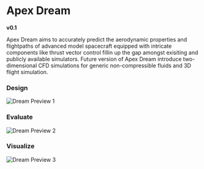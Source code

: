 # Apex Dream

**v0.1**

Apex Dream aims to accurately predict the aerodynamic properties and flightpaths of advanced model spacecraft equipped with intricate components like thrust vector control fillin up the gap amongst exisiting and publicly available simulators. Future version of Apex Dream introduce two-dimensional CFD simulations for generic non-compressible fluids and 3D flight simulation. 

### Design

![Dream Preview 1](https://github.com/jdiazchao/apex_dream/assets/62402619/a503da84-12a4-4190-a320-cf4cc908d5cb)

### Evaluate

![Dream Preview 2](https://github.com/jdiazchao/apex_dream/assets/62402619/0201df8b-499f-4561-a994-61248f20aa41)

### Visualize

![Dream Preview 3](https://github.com/jdiazchao/apex_dream/assets/62402619/f8df8435-f291-488a-b3ae-91e93c6fce31)
